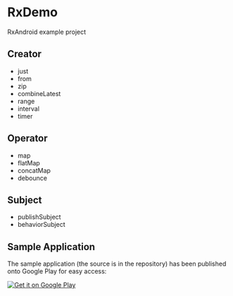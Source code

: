 # RxDemo  
RxAndroid example project
## Creator
* just
* from
* zip
* combineLatest
* range
* interval
* timer

## Operator
* map
* flatMap
* concatMap
* debounce

## Subject
* publishSubject
* behaviorSubject

## Sample Application
The sample application (the source is in the repository) has been published onto Google Play for easy access:

[![Get it on Google Play](https://play.google.com/intl/en_us/badges/images/badge_new.png)](https://play.google.com/store/apps/details?id=com.funtory.rxAndroidTest)
